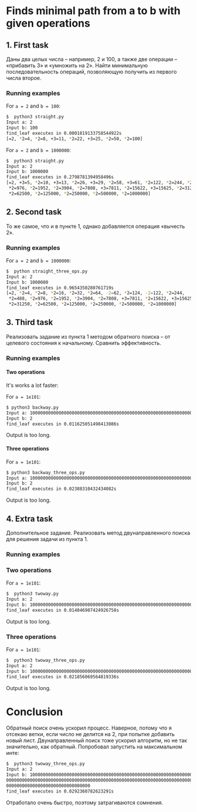 # Finds minimal path from a to b with given operations
## 1. First task
Даны два целых числа – например, 2 и 100, а также две операции – «прибавить 3» и «умножить на 2». Найти минимальную последовательность операций, позволяющую получить из первого числа второе.
### Running examples

For `a = 2` and `b = 100`:
```bash
$  python3 straight.py
Input a: 2
Input b: 100
find_leaf executes in 0.0001819133758544922s
[=2, *2=4, *2=8, +3=11, *2=22, +3=25, *2=50, *2=100]
```

For `a = 2` and `b = 1000000`:
```bash
$  python3 straight.py
Input a: 2
Input b: 1000000
find_leaf executes in 0.2798781394958496s
[=2, +3=5, *2=10, +3=13, *2=26, +3=29, *2=58, +3=61, *2=122, *2=244, *2=488,
 *2=976, *2=1952, *2=3904, *2=7808, +3=7811, *2=15622, +3=15625, *2=31250,
 *2=62500, *2=125000, *2=250000, *2=500000, *2=1000000]
```

## 2. Second task
То же самое, что и в пункте 1, однако добавляется операция «вычесть 2».
### Running examples
For `a = 2` and `b = 1000000`:
```bash
$  python straight_three_ops.py
Input a: 2
Input b: 1000000
find_leaf executes in 0.9654350280761719s
[=2, *2=4, *2=8, *2=16, *2=32, *2=64, -2=62, *2=124, -2=122, *2=244,
 *2=488, *2=976, *2=1952, *2=3904, *2=7808, +3=7811, *2=15622, +3=15625,
 *2=31250, *2=62500, *2=125000, *2=250000, *2=500000, *2=1000000]
```

## 3. Third task
Реализовать задание из пункта 1 методом обратного поиска – от целевого состояния к начальному. Сравнить эффективность.


### Running examples
#### Two operations
It's works a lot faster:

For `a = 1e101`:
```bash
$ python3 backway.py
Input a: 100000000000000000000000000000000000000000000000000000000000000000000000000000000000000000000000000000
Input b: 2
find_leaf executes in 0.011625051498413086s
```
Output is too long.

#### Three operations
For `a = 1e101`:
```bash
$ python3 backway_three_ops.py
Input a: 100000000000000000000000000000000000000000000000000000000000000000000000000000000000000000000000000000
Input b: 2
find_leaf executes in 0.02388310432434082s
```
Output is too long.

## 4. Extra task
Дополнительное задание. Реализовать метод двунаправленного поиска для решения задачи из пункта 1.

### Running examples
### Two operations
For `a = 1e101`:
```bash
$  python3 twoway.py
Input a: 2
Input b: 100000000000000000000000000000000000000000000000000000000000000000000000000000000000000000000000000000
find_leaf executes in 0.014046907424926758s
```
Output is too long.

### Three operations
For `a = 1e101`:
```bash
$  python3 twoway_three_ops.py
Input a: 2
Input b: 100000000000000000000000000000000000000000000000000000000000000000000000000000000000000000000000000000
find_leaf executes in 0.021856069564819336s
```
Output is too long.

# Conclusion
Обратный поиск очень ускорил процесс. Наверное, потому что я отсекаю ветки, если число не делится на 2, при попытке добавить новый лист. 
Двунаправленный поиск тоже ускорил алгоритм, но не так значительно, как обратный. Попробовал запустить на максимальном инте:

```bash
$  python3 twoway_three_ops.py
Input a: 2
Input b: 10000000000000000000000000000000000000000000000000000000000000000000000000000000000000000000000000000000000000000000000000000000000000
00000000000000000000000000000000000000000000000000000000000000000000000000000000000000000000000000000000000000000000000000000000000000000000000
00000000000000000000000000000000
find_leaf executes in 0.0292360782623291s
```

Отработало очень быстро, поэтому затрагиваются сомнения.